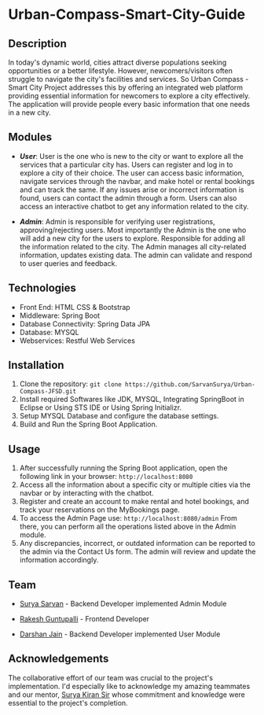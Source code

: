 # Urban-Compass-Smart-City-Guide

## Description
In today's dynamic world, cities attract diverse populations seeking opportunities or a better lifestyle. However, newcomers/visitors often struggle to navigate the city's facilities and services. So Urban Compass - Smart City Project addresses this by offering an integrated web platform providing essential information for newcomers to explore a city effectively. The application will provide people every basic information that one needs in a new city.

## Modules 
- ***User***: User is the one who is new to the city or want to explore all the services that a particular city has. Users can register and log in to explore a city of their choice. The user can access basic information, navigate services through the navbar, and make hotel or rental bookings and can track the same. If any issues arise or incorrect information is found, users can contact the admin through a form. Users can also access an interactive chatbot to get any information related to the city.

+ ***Admin***: Admin is responsible for verifying user registrations, approving/rejecting users. Most importantly the Admin is the one who will add a new city for the users to explore. Responsible for adding all the information related to the city. The Admin manages all city-related information, updates existing data. The admin can validate and respond to user queries and feedback.

## Technologies
- Front End: HTML CSS & Bootstrap
- Middleware: Spring Boot
- Database Connectivity: Spring Data JPA
- Database: MYSQL
- Webservices: Restful Web Services

## Installation
1. Clone the repository:
      ```git clone https://github.com/SarvanSurya/Urban-Compass-JFSD.git```
2. Install required Softwares like JDK, MYSQL, Integrating SpringBoot in Eclipse or Using STS IDE or Using Spring Initializr.
3. Setup MYSQL Database and configure the database settings.
4. Build and Run the Spring Boot Application.

## Usage
1. After successfully running the Spring Boot application, open the following link in your browser: ```http://localhost:8080```
3. Access all the information about a specific city or multiple cities via the navbar or by interacting with the chatbot.
4. Register and create an account to make rental and hotel bookings, and track your reservations on the MyBookings page.
5. To access the Admin Page use: ```http://localhost:8080/admin``` From there, you can perform all the operations listed above in the Admin module.
6. Any discrepancies, incorrect, or outdated information can be reported to the admin via the Contact Us form. The admin will review and update the information accordingly.


## Team
- [Surya Sarvan](https://github.com/SarvanSurya) - Backend Developer implemented Admin Module
+ [Rakesh Guntupalli](https://github.com/rakeshg56) - Frontend Developer
* [Darshan Jain](https://github.com/darshanjain08) - Backend Developer implemented User Module

## Acknowledgements
The collaborative effort of our team was crucial to the project's implementation. I'd especially like to acknowledge my amazing teammates and our mentor, [Surya Kiran Sir](https://github.com/suryakiran1993) whose commitment and knowledge were essential to the project's completion.
